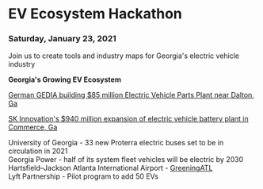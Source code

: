 
# EV Ecosystem Hackathon

### Saturday, January 23, 2021

Join us to create tools and industry maps for Georgia's electric vehicle industry  


<b>Georgia's Growing EV Ecosystem</b>  

[German GEDIA building $85 million Electric Vehicle Parts Plant near Dalton, Ga](https://www.bizjournals.com/atlanta/news/2020/07/29/gedia-automotive-group-plant-dalton-georgia.html)  

[SK Innovation's $940 million expansion of electric vehicle battery plant in Commerce, Ga](https://www.bizjournals.com/atlanta/news/2020/06/30/sk-innovation-georgia-electric-vehicle-plant.html)  

University of Georgia - 33 new Proterra electric buses set to be in circulation in 2021  
Georgia Power - half of its system fleet vehicles will be electric by 2030  
Hartsfield–Jackson Atlanta International Airport - [GreeningATL](https://www.17sustainabledevelopmentgoals.org/greeningatl-the-most-resilient-airport-globally/)  
Lyft Partnership - Pilot program to add 50 EVs  





